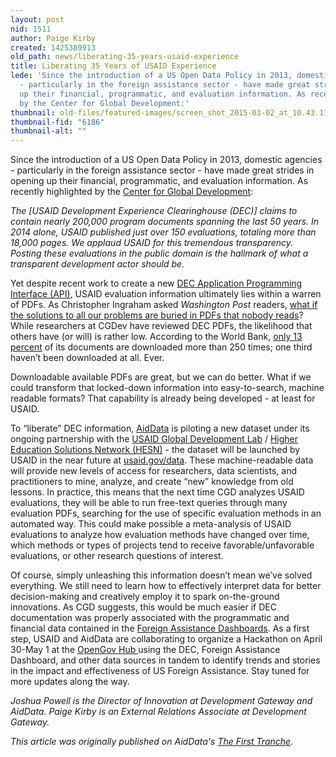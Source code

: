 ```yaml
---
layout: post
nid: 1511
author: Paige Kirby
created: 1425389913
old_path: news/liberating-35-years-usaid-experience
title: Liberating 35 Years of USAID Experience
lede: 'Since the introduction of a US Open Data Policy in 2013, domestic agencies
  - particularly in the foreign assistance sector - have made great strides in opening
  up their financial, programmatic, and evaluation information. As recently highlighted
  by the Center for Global Development:'
thumbnail: old-files/featured-images/screen_shot_2015-03-02_at_10.43.17_am.png
thumbnail-fid: "6186"
thumbnail-alt: ""
---
```


Since the introduction of a US Open Data Policy in 2013, domestic agencies - particularly in the foreign assistance sector - have made great strides in opening up their financial, programmatic, and evaluation information. As recently highlighted by the [Center for Global Development](http://www.cgdev.org/blog/2014-year-usaid-evaluations):

*The [USAID Development Experience Clearinghouse (DEC)] claims to contain nearly 200,000 program documents spanning the last 50 years. In 2014 alone, USAID published just over 150 evaluations, totaling more than 18,000 pages. We applaud USAID for this tremendous transparency. Posting these evaluations in the public domain is the hallmark of what a transparent development actor should be.*

Yet despite recent work to create a new [DEC Application Programming Interface (API)](http://www.usaid.gov/developer/development-experience-clearinghouse-dec-api), USAID evaluation information ultimately lies within a warren of PDFs. As Christopher Ingraham asked *Washington Post* readers, [what if the solutions to all our problems are buried in PDFs that nobody reads](http://www.washingtonpost.com/blogs/wonkblog/wp/2014/05/08/the-solutions-to-all-our-problems-may-be-buried-in-pdfs-that-nobody-reads/)? While researchers at CGDev have reviewed DEC PDFs, the likelihood that others have (or will) is rather low. According to the World Bank, [only 13 percent](http://www-wds.worldbank.org/external/default/WDSContentServer/WDSP/IB/2014/05/01/000158349_20140501153249/Rendered/PDF/WPS6851.pdf) of its documents are downloaded more than 250 times; one third haven’t been downloaded at all. Ever.

Downloadable available PDFs are great, but we can do better. What if we could transform that locked-down information into easy-to-search, machine readable formats? That capability is already being developed - at least for USAID.

To “liberate” DEC information, [AidData](http://aiddata.org/) is piloting a new dataset under its ongoing partnership with the [USAID Global Development Lab](http://www.usaid.gov/GlobalDevLab) / [Higher Education Solutions Network (HESN)](http://www.usaid.gov/hesn) - the dataset will be launched by USAID in the near future at [usaid.gov/data](http://www.usaid.gov/data). These machine-readable data will provide new levels of access for researchers, data scientists, and practitioners to mine, analyze, and create “new” knowledge from old lessons. In practice, this means that the next time CGD analyzes USAID evaluations, they will be able to run free-text queries through many evaluation PDFs, searching for the use of specific evaluation methods in an automated way. This could make possible a meta-analysis of USAID evaluations to analyze how evaluation methods have changed over time, which methods or types of projects tend to receive favorable/unfavorable evaluations, or other research questions of interest.

Of course, simply unleashing this information doesn’t mean we’ve solved everything. We still need to learn how to effectively interpret data for better decision-making and creatively employ it to spark on-the-ground innovations. As CGD suggests, this would be much easier if DEC documentation was properly associated with the programmatic and financial data contained in the [Foreign Assistance Dashboards](http://www.foreignassistance.gov/web/default.aspx). As a first step, USAID and AidData are collaborating to organize a Hackathon on April 30-May 1 at the [OpenGov Hub ](http://opengovhub.org/)using the DEC, Foreign Assistance Dashboard, and other data sources in tandem to identify trends and stories in the impact and effectiveness of US Foreign Assistance. Stay tuned for more updates along the way.

*Joshua Powell is the Director of Innovation at Development Gateway and AidData. Paige Kirby is an External Relations Associate at Development Gateway.*

*This article was originally published on AidData's [The First Tranche](http://aiddata.org/blog/liberating-35-years-of-usaid-experience).*
